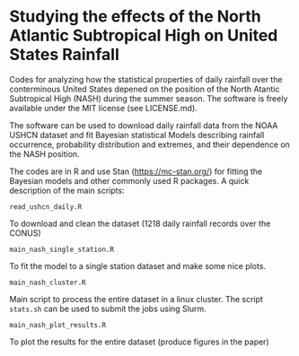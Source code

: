 # Studying the effects of the North Atlantic Subtropical High on United States Rainfall

Codes for analyzing how the statistical properties of daily rainfall over the conterminous United States depened on the position of the North Atantic Subtropical High (NASH) during the summer season. The software is freely available under the MIT license (see LICENSE.md).

The software can be used to download daily rainfall data from the NOAA USHCN dataset and fit Bayesian statistical Models describing rainfall occurrence, probability distribution and extremes, and their dependence on the NASH position.

The codes are in R and use Stan (https://mc-stan.org/) for fitting the Bayesian models and other commonly used R packages. A quick description of the main scripts:

```
read_ushcn_daily.R
```
To download and clean the dataset (1218 daily rainfall records over the CONUS)

```
main_nash_single_station.R
```
To fit the model to a single station dataset and make some nice plots.

```
main_nash_cluster.R
```
Main script to process the entire dataset in a linux cluster. The script ```stats.sh``` can be used to submit the jobs using Slurm.

```
main_nash_plot_results.R 
```
To plot the results for the entire dataset (produce figures in the paper)


